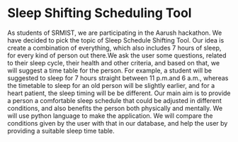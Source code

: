# Sleep Shifting Scheduling Tool

As students of SRMIST, we are participating in the Aarush hackathon. We have decided to pick the topic of Sleep Schedule Shifting Tool. Our idea is create a combination of everything, which also includes 7 hours of sleep, for every kind of person out there.We ask the user some questions, related to their sleep cycle, their health and  other criteria, and based on that, we will suggest a time table for the person. For example, a student will be suggested to sleep for 7 hours straight between 11 p.m.and 6 a.m., whereas the timetable to sleep for an old person will be slightly earlier, and for a heart patient, the sleep timing will be be different. Our main aim is to provide a person a comfortable sleep schedule that could be adjusted in different conditions, and also benefits the person both physically and mentally. We will use python language to make the application. We will compare the conditions given by the user with that in our database, and help the user by providing a suitable sleep time table.

